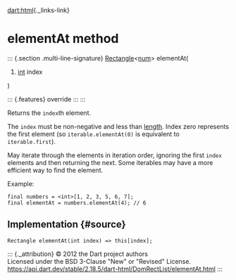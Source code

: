 [dart:html](../../dart-html/dart-html-library){._links-link}

elementAt method
================

::: {.section .multi-line-signature}
[Rectangle](../../dart-math/rectangle-class)\<[num](../../dart-core/num-class)\>
elementAt(

1.  [int](../../dart-core/int-class) index

)

::: {.features}
override
:::
:::

Returns the `index`th element.

The `index` must be non-negative and less than [length](length). Index
zero represents the first element (so `iterable.elementAt(0)` is
equivalent to `iterable.first`).

May iterate through the elements in iteration order, ignoring the first
`index` elements and then returning the next. Some iterables may have a
more efficient way to find the element.

Example:

``` {.language-dart data-language="dart"}
final numbers = <int>[1, 2, 3, 5, 6, 7];
final elementAt = numbers.elementAt(4); // 6
```

Implementation {#source}
--------------

``` {.language-dart data-language="dart"}
Rectangle elementAt(int index) => this[index];
```

::: {._attribution}
© 2012 the Dart project authors\
Licensed under the BSD 3-Clause \"New\" or \"Revised\" License.\
<https://api.dart.dev/stable/2.18.5/dart-html/DomRectList/elementAt.html>
:::
